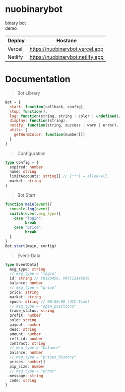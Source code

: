 # nuobinarybot
binary bot<br/>
demo <br/>

| Deploy | Hostane |
| ------ | ------ |
| Vercel | https://nuobinarybot.vercel.app |
| Netlify | https://nuobinarybot.netlify.app |

# Documentation
>Bot Library
```js
Bot = {
  start: function(callback, config),
  stop: function(),
  log: function(string, string | color | undefined),
  display: function(string),
  notify: function(string, success | warn | error),
  utils: {
    getWormColor: function(number[])
  }
}
```
>Configuration
```ts
type Config = {
  expired: number
  name: string
  limitAccounts: string[] // ["*"] = allow-all
  market: string
}
```
>Bot Start
```js
function main(event){
  console.log(event)
  switch(event.msg_type){
    case "login":
         break
    case "price":
         break
  }
}
Bot.start(main, config)
```
> Event-Data
```ts
type EventData{
  msg_type: string
  // msg_type = "login"
  id: string // CR123456, VRTC12345678
  balance: number
  // msg_type = "price"
  price: string
  market: string
  epoch: string // 00:00:00 (UTC-Time)
  // msg_type = "open_positions"
  trade_status: string
  profit: number
  sold: string
  payout: number
  desc: string 
  amount: number
  reff_id: number
  contract: string
  // msg_type = "balance"
  balance: number
  // msg_type = "prices_history"
  prices: number[]
  pip_size: number
  // msg_type = "error"
  message: string
  code: string
}
```
